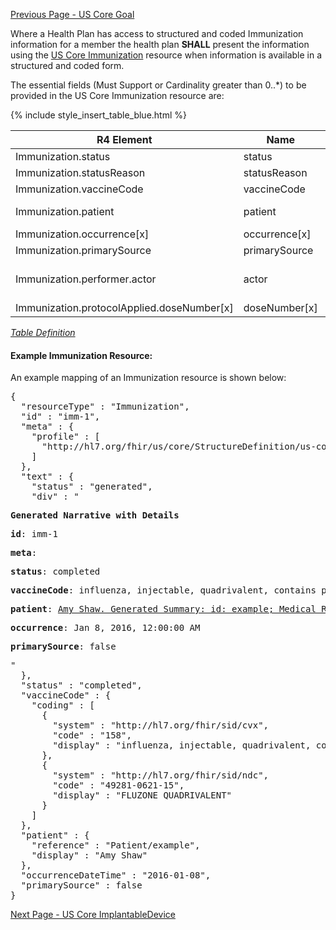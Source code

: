 [Previous Page - US Core Goal](USCoreGoal.html)

Where a Health Plan has access to structured and coded Immunization information for a member the health plan **SHALL** present the information using the [US Core Immunization](http://hl7.org/fhir/us/core/StructureDefinition-us-core-immunization.html) resource when information is available in a structured and coded form.

The essential fields (Must Support or Cardinality greater than 0..*) to be provided in the US Core Immunization resource are:

{% include style_insert_table_blue.html %}

| R4 Element                                  | Name           | Cardinality | Type                                                        |
|---------------------------------------------|----------------|-------------|-------------------------------------------------------------|
|  Immunization.status                        |  status        | 1..1        | code                                                        |
|  Immunization.statusReason                  |  statusReason  | 0..1        | CodeableConcept                                             |
|  Immunization.vaccineCode                   |  vaccineCode   | 1..1        | CodeableConcept                                             |
|  Immunization.patient                       |  patient       | 1..1        | Reference(US Core Patient Profile)                          |
|  Immunization.occurrence[x]                 |  occurrence[x] | 1..1        |                                                             |
|  Immunization.primarySource                 |  primarySource | 1..1        | boolean                                                     |
|  Immunization.performer.actor               |  actor         | 1..1        | Reference(Practitioner \| PractitionerRole \| Organization) |
|  Immunization.protocolApplied.doseNumber[x] |  doseNumber[x] | 1..1        |                                                             |

<i>[Table Definition](index.html#mapping-adjudicated-claims-and-encounter-information-to-clinical-resources)</i>

#### Example Immunization Resource:

An example mapping of an Immunization resource is shown below:

<pre>
{
  "resourceType" : "Immunization",
  "id" : "imm-1",
  "meta" : {
    "profile" : [
      "http://hl7.org/fhir/us/core/StructureDefinition/us-core-immunization"
    ]
  },
  "text" : {
    "status" : "generated",
    "div" : "<div xmlns=\"http://www.w3.org/1999/xhtml\"><p><b>Generated Narrative with Details</b></p><p><b>id</b>: imm-1</p><p><b>meta</b>: </p><p><b>status</b>: completed</p><p><b>vaccineCode</b>: influenza, injectable, quadrivalent, contains preservative <span style=\"background: LightGoldenRodYellow\">(Details : {http://hl7.org/fhir/sid/cvx code '158' = 'influenza, injectable, quadrivalent', given as 'influenza, injectable, quadrivalent, contains preservative'}; {http://hl7.org/fhir/sid/ndc code '49281-0621-15' = '49281-0621-15', given as 'FLUZONE QUADRIVALENT'})</span></p><p><b>patient</b>: <a href=\"Patient-example.html\">Amy Shaw. Generated Summary: id: example; Medical Record Number = 1032702 (USUAL); active; Amy V. Shaw ; ph: 555-555-5555(HOME), amy.shaw@example.com; gender: female; birthDate: Feb 20, 2007</a></p><p><b>occurrence</b>: Jan 8, 2016, 12:00:00 AM</p><p><b>primarySource</b>: false</p></div>"
  },
  "status" : "completed",
  "vaccineCode" : {
    "coding" : [
      {
        "system" : "http://hl7.org/fhir/sid/cvx",
        "code" : "158",
        "display" : "influenza, injectable, quadrivalent, contains preservative"
      },
      {
        "system" : "http://hl7.org/fhir/sid/ndc",
        "code" : "49281-0621-15",
        "display" : "FLUZONE QUADRIVALENT"
      }
    ]
  },
  "patient" : {
    "reference" : "Patient/example",
    "display" : "Amy Shaw"
  },
  "occurrenceDateTime" : "2016-01-08",
  "primarySource" : false
}
</pre>



[Next Page - US Core ImplantableDevice](USCoreImplantableDevice.html)
